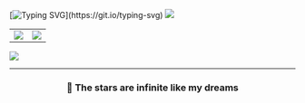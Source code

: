 
[![Typing SVG](https://readme-typing-svg.herokuapp.com?color=A236F7&lines=Welcome+to+my+profile.)](https://git.io/typing-svg)
![](https://media.discordapp.net/attachments/861211864028938254/964288284404621332/wp2925028.jpg)


  <table>
    <tr>
      <td>
        <img align="center" src="https://github-readme-stats.vercel.app/api?username=buenindvl&show_icons=true&hide_border=true&icon_color=ffca28&title_color=ffa000" />
      </td>
      <td>
        <img align="center" src="https://github-readme-stats.vercel.app/api/top-langs/?username=buenindvl&layout=compact&hide_border=true&title_color=ffa000" />
      </td>
    </tr>
  </table>
</a>

[![](https://count.getloli.com/get/@JindaiKirin?theme=moebooru)](https://github.com/buenindvl)
<hr> <h3 align='center'> 🌠 The stars are infinite like my dreams </h3>
